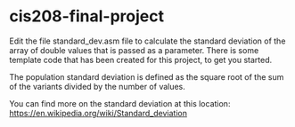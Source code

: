 # cis208-final-project
Edit the file standard_dev.asm file to calculate the standard deviation of the array of double values that is passed as a parameter.  There is some template code that has been created for this project, to get you started.  

The population standard deviation is defined as the square root of the sum of the variants divided by the number of values.

You can find more on the standard deviation at this location:
https://en.wikipedia.org/wiki/Standard_deviation

